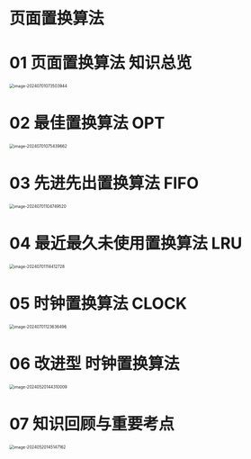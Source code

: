 # 页面置换算法



# 01 页面置换算法 知识总览

<img src="https://cvp.oss-cn-shanghai.aliyuncs.com/picgo/202407010735255.png" alt="image-20240701073503944" style="zoom:50%;" />



# 02 最佳置换算法 OPT

<img src="https://cvp.oss-cn-shanghai.aliyuncs.com/picgo/202407010754201.png" alt="image-20240701075439662" style="zoom: 50%;" />



# 03 先进先出置换算法 FIFO

<img src="https://cvp.oss-cn-shanghai.aliyuncs.com/picgo/202407011047770.png" alt="image-20240701104749520" style="zoom:50%;" />



# 04 最近最久未使用置换算法 LRU

<img src="https://cvp.oss-cn-shanghai.aliyuncs.com/picgo/202407011144092.png" alt="image-20240701114412728" style="zoom:50%;" />



# 05 时钟置换算法 CLOCK

<img src="https://cvp.oss-cn-shanghai.aliyuncs.com/picgo/202407011236157.png" alt="image-20240701123636496" style="zoom:50%;" />



# 06 改进型 时钟置换算法

<img src="https://cvp.oss-cn-shanghai.aliyuncs.com/picgo/202405201443563.png" alt="image-20240520144310009" style="zoom:50%;" />



# 07 知识回顾与重要考点

<img src="https://cvp.oss-cn-shanghai.aliyuncs.com/picgo/202405201451302.png" alt="image-20240520145147162" style="zoom:50%;" />